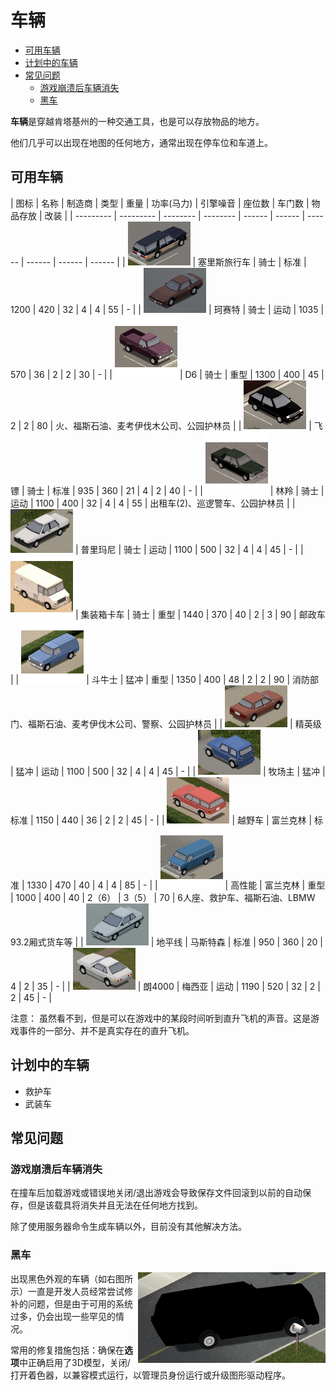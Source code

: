# 车辆

- [可用车辆](#可用车辆)
- [计划中的车辆](#计划中的车辆)
- [常见问题](#常见问题)
    - [游戏崩溃后车辆消失](#游戏崩溃后车辆消失)
    - [黑车](#黑车)

**车辆**是穿越肯塔基州的一种交通工具，也是可以存放物品的地方。

他们几乎可以出现在地图的任何地方，通常出现在停车位和车道上。

## 可用车辆

| 图标       | 名称      | 制造商   | 类型 | 重量 | 功率(马力) | 引擎噪音 | 座位数 | 车门数 | 物品存放 | 改装 |
| ---------  | --------- | -------- | -------- | ------ | ------ | ------ | ------ | ------ | ------ |
| ![](/images/vehicles/100px-Chevalier_Cerise_Wagon.png) | 塞里斯旅行车 | 骑士 | 标准  |  1200  | 420 | 32 | 4 | 4 | 55 | - |
| ![](/images/vehicles/100px-Chevalier_Cossette.png) | 珂赛特 | 骑士 | 运动  |  1035  | 570 | 36 | 2 | 2 | 30 | - |
| ![](/images/vehicles/100px-Chevalier_D6_Variants.gif) | D6 | 骑士 | 重型  |  1300  | 400 | 45 | 2 | 2 | 80 | 火、福斯石油、麦考伊伐木公司、公园护林员 |
| ![](/images/vehicles/100px-Chevalier_Dart.png) | 飞镖 | 骑士 | 标准  |  935  | 360 | 21 | 4 | 2 | 40 | - |
| ![](/images/vehicles/100px-Chevalier_Nyala_Variants.gif) | 林羚 | 骑士 | 运动  |  1100  | 400 | 32 | 4 | 4 | 55 | 出租车(2)、巡逻警车、公园护林员 |
| ![](/images/vehicles/100px-Chevalier_Primani.png) | 普里玛尼 | 骑士 | 运动  |  1100  | 500 | 32 | 4 | 4 | 45 | - |
| ![](/images/vehicles/100px-Chevalier_Step_Van_Variants.gif) | 集装箱卡车 | 骑士 | 重型  |  1440  | 370 | 40 | 2 | 3 | 90 | 邮政车 |
| ![](/images/vehicles/100px-Dash_Bulldriver_Variants.gif) | 斗牛士 | 猛冲 | 重型  |  1350  | 400 | 48 | 2 | 2 | 90 | 消防部门、福斯石油、麦考伊伐木公司、警察、公园护林员 |
| ![](/images/vehicles/100px-Dash_Elite.png) | 精英级	 | 猛冲 | 运动  |  1100  | 500 | 32 | 4 | 4 | 45 | - |
| ![](/images/vehicles/100px-Dash_Rancher.png) | 牧场主 | 猛冲 | 标准  |  1150  | 440 | 36 | 2 | 2 | 45 | - |
| ![](/images/vehicles/100px-Franklin_All-Terrain.png) | 越野车 | 富兰克林 | 标准  |  1330  | 470 | 40 | 4 | 4 | 85 | - |
| ![](/images/vehicles/100px-Franklin_Valuline_Variants.gif) | 高性能 | 富兰克林 | 重型  |  1000  | 400 | 40 | 2（6） | 3（5） | 70 | 6人座、救护车、福斯石油、LBMW 93.2厢式货车等 |
| ![](/images/vehicles/100px-Masterson_Horizon.png) | 地平线 | 马斯特森 | 标准  |  950  | 360 | 20 | 4 | 2 | 35 | - |
| ![](/images/vehicles/100px-Mercia_Lang_4000.png) | 朗4000 | 梅西亚 | 运动  |  1190  | 520 | 32 | 2 | 2 | 45 | - |

注意： 虽然看不到，但是可以在游戏中的某段时间听到直升飞机的声音。这是游戏事件的一部分、并不是真实存在的直升飞机。

## 计划中的车辆

- 救护车
- 武装车

## 常见问题

### 游戏崩溃后车辆消失

在撞车后加载游戏或错误地关闭/退出游戏会导致保存文件回滚到以前的自动保存，但是该载具将消失并且无法在任何地方找到。

除了使用服务器命令生成车辆以外，目前没有其他解决方法。

### 黑车

<img src="../images/vehicles/300px-BlackCars-bug.png" align="right">

出现黑色外观的车辆（如右图所示）一直是开发人员经常尝试修补的问题，但是由于可用的系统过多，仍会出现一些罕见的情况。

常用的修复措施包括：确保在**选项**中正确启用了3D模型，关闭/打开着色器，以兼容模式运行，以管理员身份运行或升级图形驱动程序。
